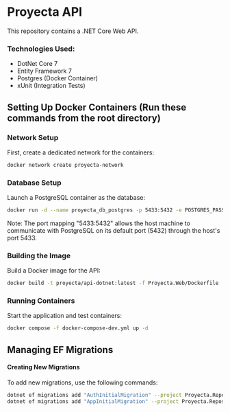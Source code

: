 # Proyecta API
This repository contains a .NET Core Web API.

### Technologies Used:
* DotNet Core 7
* Entity Framework 7
* Postgres (Docker Container)
* xUnit (Integration Tests)

## Setting Up Docker Containers (Run these commands from the root directory)
### Network Setup
First, create a dedicated network for the containers:
```sh
docker network create proyecta-network 
```

### Database Setup
Launch a PostgreSQL container as the database:
```sh
docker run -d --name proyecta_db_postgres -p 5433:5432 -e POSTGRES_PASSWORD=mysecretpassword --network proyecta-network postgres
```
Note: The port mapping "5433:5432" allows the host machine to communicate with PostgreSQL on its default port (5432) through the host's port 5433.

### Building the Image
Build a Docker image for the API:
```sh
docker build -t proyecta/api-dotnet:latest -f Proyecta.Web/Dockerfile .
```

### Running Containers
Start the application and test containers:
```sh
docker compose -f docker-compose-dev.yml up -d
```

## Managing EF Migrations
#### Creating New Migrations
To add new migrations, use the following commands:
```sh
dotnet ef migrations add "AuthInitialMigration" --project Proyecta.Repository.EntityFramework --startup-project Proyecta.Web --context AuthDbContext
dotnet ef migrations add "AppInitialMigration" --project Proyecta.Repository.EntityFramework --startup-project Proyecta.Web --context AppDbContext
```